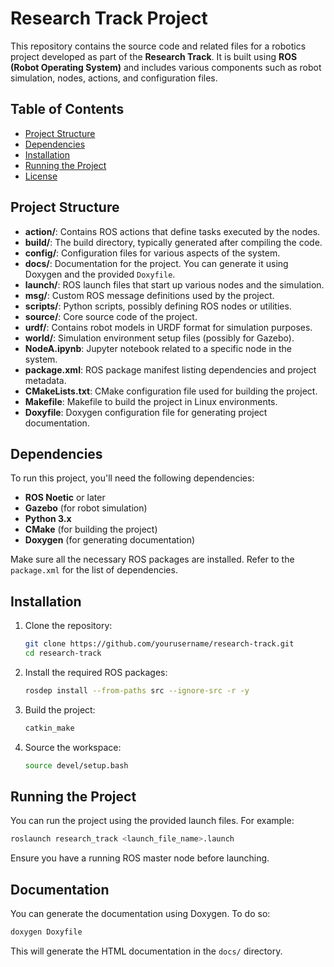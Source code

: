

# Research Track Project

This repository contains the source code and related files for a robotics project developed as part of the **Research Track**. It is built using **ROS (Robot Operating System)** and includes various components such as robot simulation, nodes, actions, and configuration files.

## Table of Contents

- [Project Structure](#project-structure)
- [Dependencies](#dependencies)
- [Installation](#installation)
- [Running the Project](#running-the-project)
- [License](#license)

## Project Structure

- **action/**: Contains ROS actions that define tasks executed by the nodes.
- **build/**: The build directory, typically generated after compiling the code.
- **config/**: Configuration files for various aspects of the system.
- **docs/**: Documentation for the project. You can generate it using Doxygen and the provided `Doxyfile`.
- **launch/**: ROS launch files that start up various nodes and the simulation.
- **msg/**: Custom ROS message definitions used by the project.
- **scripts/**: Python scripts, possibly defining ROS nodes or utilities.
- **source/**: Core source code of the project.
- **urdf/**: Contains robot models in URDF format for simulation purposes.
- **world/**: Simulation environment setup files (possibly for Gazebo).
- **NodeA.ipynb**: Jupyter notebook related to a specific node in the system.
- **package.xml**: ROS package manifest listing dependencies and project metadata.
- **CMakeLists.txt**: CMake configuration file used for building the project.
- **Makefile**: Makefile to build the project in Linux environments.
- **Doxyfile**: Doxygen configuration file for generating project documentation.

## Dependencies

To run this project, you'll need the following dependencies:

- **ROS Noetic** or later
- **Gazebo** (for robot simulation)
- **Python 3.x**
- **CMake** (for building the project)
- **Doxygen** (for generating documentation)

Make sure all the necessary ROS packages are installed. Refer to the `package.xml` for the list of dependencies.

## Installation

1. Clone the repository:
   ```bash
   git clone https://github.com/yourusername/research-track.git
   cd research-track
   ```

2. Install the required ROS packages:
   ```bash
   rosdep install --from-paths src --ignore-src -r -y
   ```

3. Build the project:
   ```bash
   catkin_make
   ```

4. Source the workspace:
   ```bash
   source devel/setup.bash
   ```

## Running the Project

You can run the project using the provided launch files. For example:

```bash
roslaunch research_track <launch_file_name>.launch
```

Ensure you have a running ROS master node before launching.

## Documentation

You can generate the documentation using Doxygen. To do so:

```bash
doxygen Doxyfile
```

This will generate the HTML documentation in the `docs/` directory.
